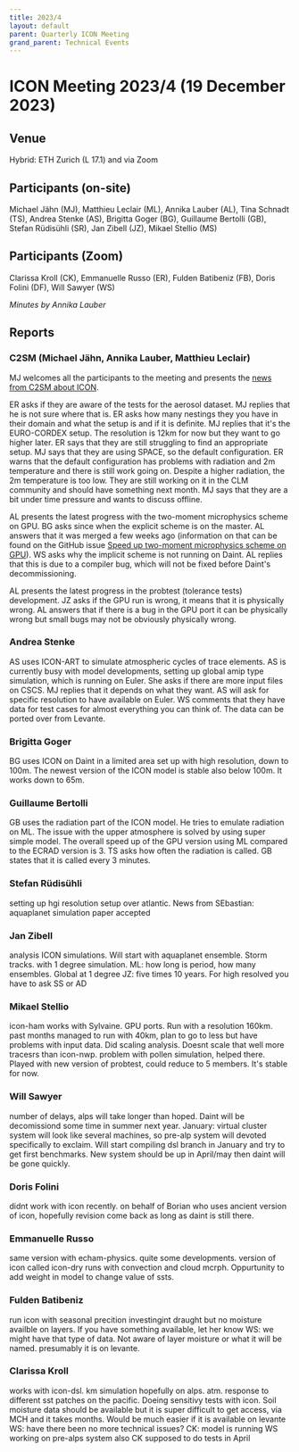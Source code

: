 ```yaml
---
title: 2023/4
layout: default
parent: Quarterly ICON Meeting
grand_parent: Technical Events
---
```


# ICON Meeting 2023/4 (19 December 2023)

## Venue
Hybrid: ETH Zurich (L 17.1) and via Zoom

## Participants (on-site)
Michael Jähn (MJ),
Matthieu Leclair (ML),
Annika Lauber (AL),
Tina Schnadt (TS),
Andrea Stenke (AS),
Brigitta Goger (BG),
Guillaume Bertolli (GB),
Stefan Rüdisühli (SR),
Jan Zibell (JZ),
Mikael Stellio (MS)


## Participants (Zoom)
Clarissa Kroll (CK),
Emmanuelle Russo (ER),
Fulden Batibeniz (FB),
Doris Folini (DF),
Will Sawyer (WS)

_Minutes by Annika Lauber_

## Reports

### C2SM (Michael Jähn, Annika Lauber, Matthieu Leclair)

MJ welcomes all the participants to the meeting and presents the [news from C2SM about ICON](https://polybox.ethz.ch/index.php/s/8yXCB1ZKlhly3DN).

ER asks if they are aware of the tests for the aerosol dataset.
MJ replies that he is not sure where that is.
ER asks how many nestings they you have in their domain and what the setup is and if it is definite.
MJ replies that it's the EURO-CORDEX setup. The resolution is 12km for now but they want to go higher later.
ER says that they are still struggling to find an appropriate setup.
MJ says that they are using SPACE, so the default configuration.
ER warns that the default configuration has problems with radiation and 2m temperature and there is still work going on. Despite a higher radiation, the 2m temperature is too low. They are still working on it in the CLM community and should have something next month.
MJ says that they are a bit under time pressure and wants to discuss offline.

AL presents the latest progress with the two-moment microphysics scheme on GPU.
BG asks since when the explicit scheme is on the master.
AL answers that it was merged a few weeks ago (information on that can be found on the GitHub issue [Speed up two-moment microphysics scheme on GPU](https://github.com/C2SM/Tasks-Support/issues/3)).
WS asks why the implicit scheme is not running on Daint.
AL replies that this is due to a compiler bug, which will not be fixed before Daint's decommissioning.

AL presents the latest progress in the probtest (tolerance tests) development.
JZ asks if the GPU run is wrong, it means that it is physically wrong.
AL answers that if there is a bug in the GPU port it can be physically wrong but small bugs may not be obviously physically wrong.


### Andrea Stenke
AS uses ICON-ART to simulate atmospheric cycles of trace elements. AS is currently busy with model developments, setting up global amip type simulation, which is running on Euler. 
She asks if there are more input files on CSCS.
MJ replies that it depends on what they want.
AS will ask for specific resolution to have available on Euler.
WS comments that they have data for test cases for almost everything you can think of. The data can be ported over from Levante.

### Brigitta Goger
BG uses ICON on Daint in a limited area set up with high resolution, down to 100m. The newest version of the ICON model is stable also below 100m. It works down to 65m. 

### Guillaume Bertolli
GB uses the radiation part of the ICON model. He tries to emulate radiation on ML. The issue with the upper atmosphere is solved by using super simple model. The overall speed up of the GPU version using ML compared to the ECRAD version is 3.
TS asks how often the radiation is called.
GB states that it is called every 3 minutes.

### Stefan Rüdisühli
setting up hgi resolution setup over atlantic. 
News from SEbastian: aquaplanet simulation paper accepted

### Jan Zibell
analysis ICON simulations. Will start with aquaplanet ensemble. Storm tracks. with 1 degree simulation.
ML: how long is period, how many ensembles. Global at 1 degree
JZ: five times 10 years. For high resolved you have to ask SS or AD

### Mikael Stellio
icon-ham works with Sylvaine. GPU ports. Run with a resolution 160km. past months managed to run with 40km, plan to go to less but have problems with input data. Did scaling analysis. Doesnt scale that well more tracesrs than icon-nwp. 
problem with pollen simulation, helped there. Played with new version of probtest, could reduce to 5 members. It's stable for now.

### Will Sawyer
number of delays, alps will take longer than hoped. Daint will be decomissiond some time in summer next year. January: virtual cluster system will look like several machines, so pre-alp system will devoted specifically to exclaim. Will start compiling dsl branch in January and try to get first benchmarks. New system should be up in April/may then daint will be gone quickly.

### Doris Folini
didnt work with icon recently. on behalf of Borian who uses ancient version of icon, hopefully revision come back as long as daint is still there.

### Emmanuelle Russo
same version with echam-physics. quite some developments. version of icon called icon-dry runs with convection and cloud mcrph. Oppurtunity to add weight in model to change value of ssts.

### Fulden Batibeniz

run icon with seasonal precition investingint draught but no moisture availble on layers. If you have something available, let her know
WS: we might have that type of data. Not aware of layer moisture or what it will be named. presumably it is on levante.

### Clarissa Kroll
works with icon-dsl. km simulation hopefully on alps. atm. response to different sst patches on the pacific. Doeing sensitivy tests with icon. Soil moisture data should be available but it is super difficult to get access, via MCH and it takes months. Would be much easier if it is available on levante
WS: have there been no more technical issues?
CK: model is running
WS working on pre-alps system also
CK supposed to do tests in April
